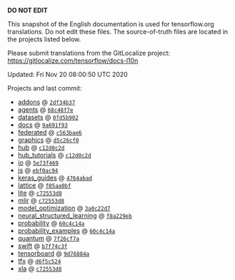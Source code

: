 __DO NOT EDIT__

This snapshot of the English documentation is used for tensorflow.org
translations. Do not edit these files. The source-of-truth files are located in
the projects listed below.

Please submit translations from the GitLocalize project: https://gitlocalize.com/tensorflow/docs-l10n

Updated: Fri Nov 20 08:00:50 UTC 2020

Projects and last commit:

- [addons](https://github.com/tensorflow/addons/tree/master/docs) @ <a href='https://github.com/tensorflow/addons/commit/2df34b37debfc8b2ab5857ee56438dcddd94a0bd'><code>2df34b37</code></a>
- [agents](https://github.com/tensorflow/agents/tree/master/docs) @ <a href='https://github.com/tensorflow/agents/commit/68c48f7e50303865622d9e78c8e210539abdc134'><code>68c48f7e</code></a>
- [datasets](https://github.com/tensorflow/datasets/tree/master/docs) @ <a href='https://github.com/tensorflow/datasets/commit/0fd5b9028834fad6956561483910ea7716c19909'><code>0fd5b902</code></a>
- [docs](https://github.com/tensorflow/docs/tree/master/site/en) @ <a href='https://github.com/tensorflow/docs/commit/9a691f936c861ee4293fce0446e4fbe8a4fe455a'><code>9a691f93</code></a>
- [federated](https://github.com/tensorflow/federated/tree/master/docs) @ <a href='https://github.com/tensorflow/federated/commit/c563bae6f69b87c6362a52584e806c698efe42a6'><code>c563bae6</code></a>
- [graphics](https://github.com/tensorflow/graphics/tree/master/tensorflow_graphics/g3doc) @ <a href='https://github.com/tensorflow/graphics/commit/d5c26cf05125e5c096f5b2cde6c85f88c7df2d59'><code>d5c26cf0</code></a>
- [hub](https://github.com/tensorflow/hub/tree/master/docs) @ <a href='https://github.com/tensorflow/hub/commit/c12d0c2d21af78bac0ac12d128d8456ba9566c6f'><code>c12d0c2d</code></a>
- [hub_tutorials](https://github.com/tensorflow/hub/tree/master/examples/colab) @ <a href='https://github.com/tensorflow/hub/commit/c12d0c2d21af78bac0ac12d128d8456ba9566c6f'><code>c12d0c2d</code></a>
- [io](https://github.com/tensorflow/io/tree/master/docs) @ <a href='https://github.com/tensorflow/io/commit/5e73f46999af582c035db9f5c3a3759934de5ad6'><code>5e73f469</code></a>
- [js](https://github.com/tensorflow/tfjs-website/tree/master/docs) @ <a href='https://github.com/tensorflow/tfjs-website/commit/ebf0ac944eab1f94c9d01f9430ba147f52fc937c'><code>ebf0ac94</code></a>
- [keras_guides](https://github.com/tensorflow/docs/tree/snapshot-keras/site/en/guide/keras) @ <a href='https://github.com/tensorflow/docs/commit/4764abad680f9698f8ba9ace121ac9d0d9cb69af'><code>4764abad</code></a>
- [lattice](https://github.com/tensorflow/lattice/tree/master/docs) @ <a href='https://github.com/tensorflow/lattice/commit/f05aa0bf2e85756f7a5f49f1378f0d1e428bea2d'><code>f05aa0bf</code></a>
- [lite](https://github.com/tensorflow/tensorflow/tree/master/tensorflow/lite/g3doc) @ <a href='https://github.com/tensorflow/tensorflow/commit/c72553d805ccb05d8b95a436137b08edc58438b2'><code>c72553d8</code></a>
- [mlir](https://github.com/tensorflow/tensorflow/tree/master/tensorflow/compiler/mlir/g3doc) @ <a href='https://github.com/tensorflow/tensorflow/commit/c72553d805ccb05d8b95a436137b08edc58438b2'><code>c72553d8</code></a>
- [model_optimization](https://github.com/tensorflow/model-optimization/tree/master/tensorflow_model_optimization/g3doc) @ <a href='https://github.com/tensorflow/model-optimization/commit/3a0c22d778c6d7c06e81ab1771957deba7a3d52a'><code>3a0c22d7</code></a>
- [neural_structured_learning](https://github.com/tensorflow/neural-structured-learning/tree/master/g3doc) @ <a href='https://github.com/tensorflow/neural-structured-learning/commit/f8a229ebd08a9b44cd1be78fe8d0a0a09bbd142f'><code>f8a229eb</code></a>
- [probability](https://github.com/tensorflow/probability/tree/master/tensorflow_probability/g3doc) @ <a href='https://github.com/tensorflow/probability/commit/60c4c14a03b749c3e2f2d47d0a2ee593a4673f7e'><code>60c4c14a</code></a>
- [probability_examples](https://github.com/tensorflow/probability/tree/master/tensorflow_probability/examples/jupyter_notebooks) @ <a href='https://github.com/tensorflow/probability/commit/60c4c14a03b749c3e2f2d47d0a2ee593a4673f7e'><code>60c4c14a</code></a>
- [quantum](https://github.com/tensorflow/quantum/tree/master/docs) @ <a href='https://github.com/tensorflow/quantum/commit/7f26cf7acfe4a64745a68f3f88b4ab83130ca593'><code>7f26cf7a</code></a>
- [swift](https://github.com/tensorflow/swift/tree/master/docs/site) @ <a href='https://github.com/tensorflow/swift/commit/b7f74c3fa4278f951b12cc06c4687733525af7b7'><code>b7f74c3f</code></a>
- [tensorboard](https://github.com/tensorflow/tensorboard/tree/master/docs) @ <a href='https://github.com/tensorflow/tensorboard/commit/9d76884aa5a9a8ed150da73e569dee4dc100a931'><code>9d76884a</code></a>
- [tfx](https://github.com/tensorflow/tfx/tree/master/docs) @ <a href='https://github.com/tensorflow/tfx/commit/d6f5c5242a819ceb545bfaa62b52a012981e2cac'><code>d6f5c524</code></a>
- [xla](https://github.com/tensorflow/tensorflow/tree/master/tensorflow/compiler/xla/g3doc) @ <a href='https://github.com/tensorflow/tensorflow/commit/c72553d805ccb05d8b95a436137b08edc58438b2'><code>c72553d8</code></a>

